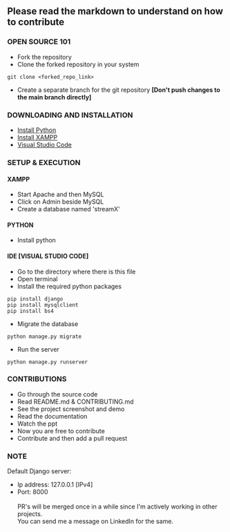 ## Please read the markdown to understand on how to contribute

### OPEN SOURCE 101
- Fork the repository
- Clone the forked repository in your system<br>
```
git clone <forked_repo_link>
```
- Create a separate branch for the git repository 
**[Don't push changes to the main branch directly]**

### DOWNLOADING AND INSTALLATION
- [Install Python](https://www.python.org/downloads/)
- [Install XAMPP](https://www.apachefriends.org/)
- [Visual Studio Code](https://code.visualstudio.com/)

### SETUP & EXECUTION
#### XAMPP
- Start Apache and then MySQL
- Click on Admin beside MySQL
- Create a database named 'streamX'

#### PYTHON
- Install python

#### IDE [VISUAL STUDIO CODE]
- Go to the directory where there is this file
- Open terminal
- Install the required python packages
```
pip install django
pip install mysqlclient
pip install bs4
```
- Migrate the database
```
python manage.py migrate
```
- Run the server
```
python manage.py runserver
```

### CONTRIBUTIONS
- Go through the source code
- Read README.md & CONTRIBUTING.md
- See the project screenshot and demo
- Read the documentation
- Watch the ppt
- Now you are free to contribute
- Contribute and then add a pull request

### NOTE
Default Django server:
- Ip address: 127.0.0.1 [IPv4]
- Port: 8000
<br><br>
PR's will be merged once in a while since I'm actively working in other projects.<br>
You can send me a message on LinkedIn for the same.
